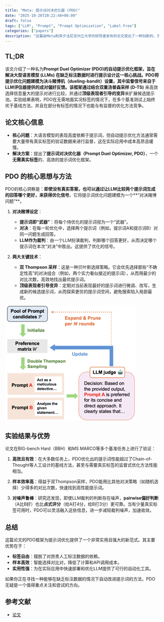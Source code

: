 ```yaml
---
title: "Meta: 提示词对决优化器 (PDO)"
date: "2025-10-26T20:22:48+08:00"
draft: false
tags: ["LLM", "Prompt", "Prompt Optimization", "Label-Free"]
categories: ["papers"]
description: "这篇由Meta和宾夕法尼亚州立大学的研究者发布的论文提出了一种创新的、无需人工标注数据的提示词优化方法。"
---
```


## TL;DR

该文介绍了一种名为**Prompt Duel Optimizer (PDO)**的自动提示优化框架，旨在解决大型语言模型 (LLMs) 在缺乏标注数据时进行提示设计这一核心挑战。PDO将提示优化问题建模为**决斗赌博机（dueling-bandit）**设置，其中监督信号来自于LLM评估器提供的成对偏好反馈。该框架通过结合**双重汤普森采样 (D-TS)** 来高效选择信息量大的提示对进行比较，并通过**顶级表现者引导的变异**来扩展候选提示池。实验结果表明，PDO在无需地面实况标签的情况下，在多个基准测试上始终优于基线方法，并且在部分有标签的情况下也能与有监督的优化方法竞争。

## 论文核心信息

- **核心问题**：大语言模型的表现高度依赖于提示词，但自动提示优化方法通常需要大量带有真实标签的验证数据来进行监督，这在实际应用中成本高昂且缓慢。
- **解决方案**：提出了**提示词对决优化器（Prompt Duel Optimizer, PDO）**，一个**无需真实标签**的、高效的提示词优化框架。

## PDO 的核心思想与方法

PDO的核心洞察是：**即使没有真实答案，也可以通过让LLM比较两个提示词生成的回答哪个更好，来获得优化信号**。它将提示词优化问题建模为一个**“对决赌博问题”**。

1. **对决赌博设定**：
    - **提示词即“武器”**：将每个待优化的提示词视为一个“武器”。
    - **对决**：在每一轮优化中，选择两个提示词（例如，提示词A和提示词B）对同一问题生成回答。
    - **LLM作为裁判**：由一个LLM扮演裁判，判断哪个回答更好，从而决定哪个提示词在本次“对决”中胜出。这提供了优化的信号。

2. **两大关键技术**：
    - **双 Thompson 采样**：这是一种贝叶斯选择策略。它会优先选择那些“不确定性高”的对决组合（例如，两个实力看似接近的提示词），从而用最少的对比次数，高效地找出最优提示词。
    - **顶级表现者引导变异**：定期对当前表现最好的提示词进行微调、改写，生成新的候选提示词，从而探索更优的提示词空间，避免搜索陷入局部最优。

![Workflow_of_the_Prompt_Duel_Optimizer](./images/Workflow_of_the_Prompt_Duel_Optimizer.png)

## 实验结果与优势

论文在BIG-bench Hard（BBH）和MS MARCO等多个基准任务上进行了验证：

1. **高效且有效**：在大多数任务上，PDO优化出的提示词性能超过了Chain-of-Thought等人工设计的基线方法，甚至与需要真实标签的监督式优化方法性能相当。
2. **样本效率高**：得益于双Thompson采样，PDO能用比其他对决策略（如随机选择）少得多的对比次数，快速找到高性能提示词。

3. **对噪声鲁棒**：研究还发现，即使LLM裁判的判断存在噪声，**pairwise偏好判断**（A比B好）也比**点式评分**（给A打4分，给B打3分）更可靠。当有少量真实标签可用时，PDO可以灵活融入这些信息，进一步减轻裁判噪声，加速收敛。

## 总结

这篇论文的PDO框架为提示词优化提供了一个非常实用且强大的新范式。其主要优势在于：

- **标签自由**：摆脱了对昂贵人工标注数据的依赖。
- **样本高效**：智能选择对比对，降低了计算和API调用成本。
- **实用性强**：为在实际应用中快速部署和优化LLM提供了可行的自动化工具。

如果你正在寻找一种能够在缺乏标注数据的情况下自动改进提示词的方法，PDO无疑是一个值得重点关注和尝试的方向。

## 参考文献

- [论文](https://arxiv.org/abs/2510.13907)
